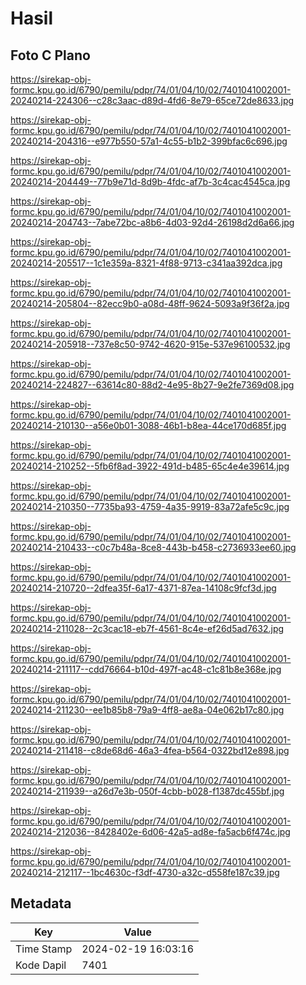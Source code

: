 # Hasil

## Foto C Plano

https://sirekap-obj-formc.kpu.go.id/6790/pemilu/pdpr/74/01/04/10/02/7401041002001-20240214-224306--c28c3aac-d89d-4fd6-8e79-65ce72de8633.jpg

https://sirekap-obj-formc.kpu.go.id/6790/pemilu/pdpr/74/01/04/10/02/7401041002001-20240214-204316--e977b550-57a1-4c55-b1b2-399bfac6c696.jpg

https://sirekap-obj-formc.kpu.go.id/6790/pemilu/pdpr/74/01/04/10/02/7401041002001-20240214-204449--77b9e71d-8d9b-4fdc-af7b-3c4cac4545ca.jpg

https://sirekap-obj-formc.kpu.go.id/6790/pemilu/pdpr/74/01/04/10/02/7401041002001-20240214-204743--7abe72bc-a8b6-4d03-92d4-26198d2d6a66.jpg

https://sirekap-obj-formc.kpu.go.id/6790/pemilu/pdpr/74/01/04/10/02/7401041002001-20240214-205517--1c1e359a-8321-4f88-9713-c341aa392dca.jpg

https://sirekap-obj-formc.kpu.go.id/6790/pemilu/pdpr/74/01/04/10/02/7401041002001-20240214-205804--82ecc9b0-a08d-48ff-9624-5093a9f36f2a.jpg

https://sirekap-obj-formc.kpu.go.id/6790/pemilu/pdpr/74/01/04/10/02/7401041002001-20240214-205918--737e8c50-9742-4620-915e-537e96100532.jpg

https://sirekap-obj-formc.kpu.go.id/6790/pemilu/pdpr/74/01/04/10/02/7401041002001-20240214-224827--63614c80-88d2-4e95-8b27-9e2fe7369d08.jpg

https://sirekap-obj-formc.kpu.go.id/6790/pemilu/pdpr/74/01/04/10/02/7401041002001-20240214-210130--a56e0b01-3088-46b1-b8ea-44ce170d685f.jpg

https://sirekap-obj-formc.kpu.go.id/6790/pemilu/pdpr/74/01/04/10/02/7401041002001-20240214-210252--5fb6f8ad-3922-491d-b485-65c4e4e39614.jpg

https://sirekap-obj-formc.kpu.go.id/6790/pemilu/pdpr/74/01/04/10/02/7401041002001-20240214-210350--7735ba93-4759-4a35-9919-83a72afe5c9c.jpg

https://sirekap-obj-formc.kpu.go.id/6790/pemilu/pdpr/74/01/04/10/02/7401041002001-20240214-210433--c0c7b48a-8ce8-443b-b458-c2736933ee60.jpg

https://sirekap-obj-formc.kpu.go.id/6790/pemilu/pdpr/74/01/04/10/02/7401041002001-20240214-210720--2dfea35f-6a17-4371-87ea-14108c9fcf3d.jpg

https://sirekap-obj-formc.kpu.go.id/6790/pemilu/pdpr/74/01/04/10/02/7401041002001-20240214-211028--2c3cac18-eb7f-4561-8c4e-ef26d5ad7632.jpg

https://sirekap-obj-formc.kpu.go.id/6790/pemilu/pdpr/74/01/04/10/02/7401041002001-20240214-211117--cdd76664-b10d-497f-ac48-c1c81b8e368e.jpg

https://sirekap-obj-formc.kpu.go.id/6790/pemilu/pdpr/74/01/04/10/02/7401041002001-20240214-211230--ee1b85b8-79a9-4ff8-ae8a-04e062b17c80.jpg

https://sirekap-obj-formc.kpu.go.id/6790/pemilu/pdpr/74/01/04/10/02/7401041002001-20240214-211418--c8de68d6-46a3-4fea-b564-0322bd12e898.jpg

https://sirekap-obj-formc.kpu.go.id/6790/pemilu/pdpr/74/01/04/10/02/7401041002001-20240214-211939--a26d7e3b-050f-4cbb-b028-f1387dc455bf.jpg

https://sirekap-obj-formc.kpu.go.id/6790/pemilu/pdpr/74/01/04/10/02/7401041002001-20240214-212036--8428402e-6d06-42a5-ad8e-fa5acb6f474c.jpg

https://sirekap-obj-formc.kpu.go.id/6790/pemilu/pdpr/74/01/04/10/02/7401041002001-20240214-212117--1bc4630c-f3df-4730-a32c-d558fe187c39.jpg


## Metadata

| Key        | Value               |
| ---------- | ------------------- |
| Time Stamp | 2024-02-19 16:03:16 |
| Kode Dapil | 7401                |



